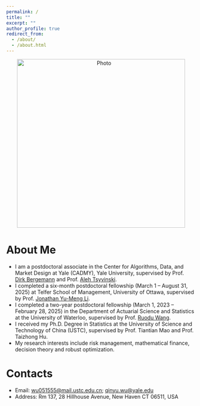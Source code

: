 ```yaml
---
permalink: /
title: ""
excerpt: ""
author_profile: true
redirect_from: 
  - /about/
  - /about.html
---
```


<p align="center">
  <img src="https://qinyuwu.github.io/images/Photo1.jpg" alt="Photo" style="width: 450px;"/> 
</p>

# About Me
* I am a postdoctoral associate in the Center for Algorithms, Data, and Market Design at Yale (CADMY), Yale University, supervised by Prof. [Dirk Bergemann](https://economics.yale.edu/people/dirk-bergemann) and Prof. [Aleh Tsyvinski](https://economics.yale.edu/people/aleh-tsyvinski).
* I completed a six-month postdoctoral fellowship (March 1 – August 31, 2025) at Telfer School of Management, University of Ottawa, supervised by Prof. [Jonathan Yu-Meng Li](https://telfer.uottawa.ca/en/directory/jonathan-yumeng-li/).
* I completed a two-year postdoctoral fellowship (March 1, 2023 – February 28, 2025) in the Department of Actuarial Science and Statistics at the University of Waterloo, supervised by Prof. [Ruodu Wang](http://sas.uwaterloo.ca/~wang/).
* I received my Ph.D. Degree in Statistics at the University of Science and Technology of China (USTC), supervised by Prof. Tiantian Mao and Prof. Taizhong Hu.
* My research interests include risk management, mathematical finance, decision theory and robust optimization.


# Contacts
* Email: wu051555@mail.ustc.edu.cn; qinyu.wu@yale.edu
* Address: Rm 137, 28 Hillhouse Avenue, New Haven CT 06511, USA

